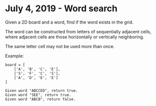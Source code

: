 # July 4, 2019 - Word search

Given a 2D board and a word, find if the word exists in the grid.

The word can be constructed from letters of sequentially adjacent cells, 
where adjacent cells are those horizontally or vertically neighboring.

The same letter cell may not be used more than once.

Example:
```
board = [
    ['A', 'B', 'C', 'E'],
    ['S', 'F', 'C', 'S'],
    ['A', 'D', 'E', 'E']
]

Given word "ABCCED", return true.
Given word "SEE", return true.
Given word "ABCB", return false.
```
